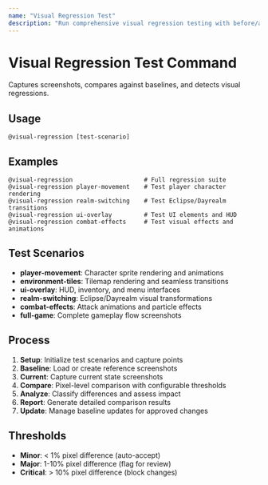 ```yaml
---
name: "Visual Regression Test"
description: "Run comprehensive visual regression testing with before/after screenshot comparison"
---
```


# Visual Regression Test Command

Captures screenshots, compares against baselines, and detects visual regressions.

## Usage
```
@visual-regression [test-scenario]
```

## Examples
```
@visual-regression                    # Full regression suite
@visual-regression player-movement    # Test player character rendering
@visual-regression realm-switching    # Test Eclipse/Dayrealm transitions  
@visual-regression ui-overlay         # Test UI elements and HUD
@visual-regression combat-effects     # Test visual effects and animations
```

## Test Scenarios
- **player-movement**: Character sprite rendering and animations
- **environment-tiles**: Tilemap rendering and seamless transitions
- **ui-overlay**: HUD, inventory, and menu interfaces
- **realm-switching**: Eclipse/Dayrealm visual transformations
- **combat-effects**: Attack animations and particle effects
- **full-game**: Complete gameplay flow screenshots

## Process
1. **Setup**: Initialize test scenarios and capture points
2. **Baseline**: Load or create reference screenshots
3. **Current**: Capture current state screenshots
4. **Compare**: Pixel-level comparison with configurable thresholds
5. **Analyze**: Classify differences and assess impact
6. **Report**: Generate detailed comparison results
7. **Update**: Manage baseline updates for approved changes

## Thresholds
- **Minor**: < 1% pixel difference (auto-accept)
- **Major**: 1-10% pixel difference (flag for review)
- **Critical**: > 10% pixel difference (block changes)